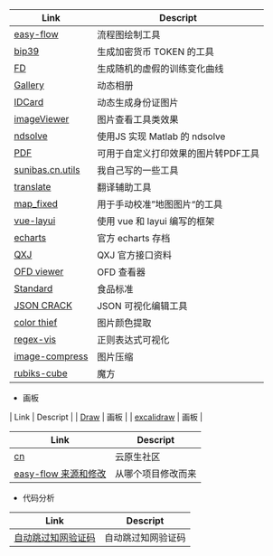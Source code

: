 | Link                                              | Descript                 |
|---------------------------------------------------|--------------------------|
| [easy-flow](./easy-flow/index.html)               | 流程图绘制工具                  |
| [bip39](./bip39/bip39-standalone.html)            | 生成加密货币 TOKEN 的工具         |
| [FD](./FakeData_xiaobai/index.html)               | 生成随机的虚假的训练变化曲线           |
| [Gallery](./galleryAni/index.html)                | 动态相册                     |
| [IDCard](./idcard/index.html)                     | 动态生成身份证图片                |
| [imageViewer](./imageViewer/index.html)           | 图片查看工具类效果                |
| [ndsolve](./ndsolve/index.html)                   | 使用JS 实现 Matlab 的 ndsolve |
| [PDF](./PDF/index.html)                           | 可用于自定义打印效果的图片转PDF工具      |
| [sunibas.cn.utils](./sunibas.cn.utils/index.html) | 我自己写的一些工具                |
| [translate](./trans/trans.html)                   | 翻译辅助工具                   |
| [map_fixed](./map_fixed/index.html)               | 用于手动校准”地图图片“的工具          |
| [vue-layui](./vue-layui/index.html)               | 使用 vue 和 layui 编写的框架     |
| [echarts](./echarts/index.html)                   | 官方 echarts 存档            |
| [QXJ](./qxj/index.html)                           | QXJ 官方接口资料               |
| [OFD viewer](./OFDViewer/index.html)              | OFD 查看器                  |
| [Standard](./standard/index.html)                 | 食品标准                     |
| [JSON CRACK](./jsoncrack/index.html)              | JSON 可视化编辑工具             |
| [color thief](./color_thief/index.html)           | 图片颜色提取                   |
| [regex-vis](./regex-vis/index.html)               | 正则表达式可视化                 |
| [image-compress](./image-compress/index.html)     | 图片压缩                     |
| [rubiks-cube](./rubiks-cube/index.html)           | 魔方                       |

- 画板

| Link                                              | Descript                 |
| [Draw](./draw/index.html)                         | 画板                       |
| [excalidraw](./excalidraw/index.html)                         | 画板                       |


| Link                                                       | Descript  |
|------------------------------------------------------------|-----------|
| [cn](https://i.cloudnative.to/kubernetes/kubernetes/index) | 云原生社区     |
| [easy-flow 来源和修改](./easy-flow/readme.md)                   | 从哪个项目修改而来 |

- 代码分析

| Link                           | Descript                 |
|--------------------------------|--------------------------|
| [自动跳过知网验证码](./ShareCode/zw.md) | 自动跳过知网验证码                  |
